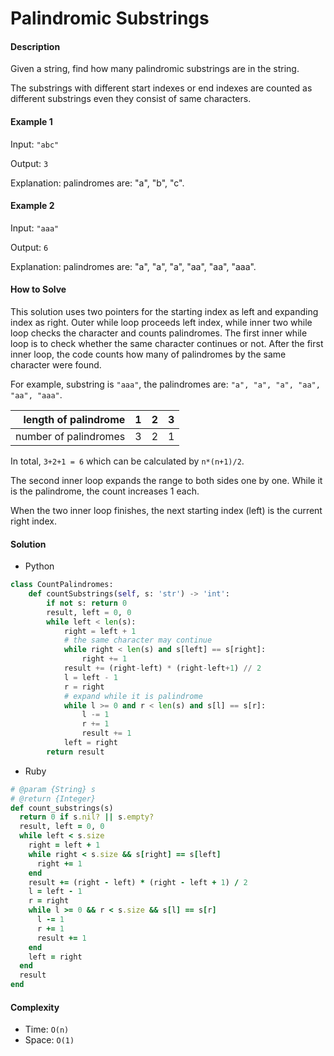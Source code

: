 # Palindromic Substrings

#### Description

Given a string, find how many palindromic substrings are in the string.

The substrings with different start indexes or end indexes are counted as different substrings even they consist of same characters.

#### Example 1
Input: `"abc"`

Output: `3`

Explanation: palindromes are: "a", "b", "c".

#### Example 2
Input: `"aaa"`

Output: `6`

Explanation: palindromes are: "a", "a", "a", "aa", "aa", "aaa".

#### How to Solve

This solution uses two pointers for the starting index as left and expanding index as right. Outer while loop proceeds left index, while inner two while loop checks the character and counts palindromes. The first inner while loop is to check whether the same character continues or not. After the first inner loop, the code counts how many of palindromes by the same character were found.

For example, substring is `"aaa"`, the palindromes are: `"a", "a", "a", "aa", "aa", "aaa"`. 

|length of palindrome  | 1 | 2 | 3 |
|---------------------:|--:|--:|--:|
|number of palindromes | 3 | 2 | 1 |

In total, `3+2+1 = 6` which can be calculated by `n*(n+1)/2`.

The second inner loop expands the range to both sides one by one. While it is the palindrome, the count increases 1 each.

When the two inner loop finishes, the next starting index (left) is the current right index.


#### Solution
- Python

```python
class CountPalindromes:
    def countSubstrings(self, s: 'str') -> 'int':
        if not s: return 0
        result, left = 0, 0
        while left < len(s):
            right = left + 1
            # the same character may continue
            while right < len(s) and s[left] == s[right]:
                right += 1
            result += (right-left) * (right-left+1) // 2
            l = left - 1
            r = right
            # expand while it is palindrome
            while l >= 0 and r < len(s) and s[l] == s[r]:
                l -= 1
                r += 1
                result += 1
            left = right
        return result
```

- Ruby

```ruby
# @param {String} s
# @return {Integer}
def count_substrings(s)
  return 0 if s.nil? || s.empty?
  result, left = 0, 0
  while left < s.size
    right = left + 1
    while right < s.size && s[right] == s[left]
      right += 1
    end
    result += (right - left) * (right - left + 1) / 2
    l = left - 1
    r = right
    while l >= 0 && r < s.size && s[l] == s[r]
      l -= 1
      r += 1
      result += 1
    end
    left = right
  end
  result
end
```

#### Complexity
- Time: `O(n)`
- Space: `O(1)`
